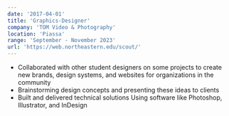 ```yaml
---
date: '2017-04-01'
title: 'Graphics-Designer'
company: 'TOM Video & Photography'
location: 'Piassa'
range: 'September - November 2023'
url: 'https://web.northeastern.edu/scout/'
---
```


- Collaborated with other student designers on some projects to create new brands, design systems, and websites for organizations in the community
- Brainstorming design concepts and presenting these ideas to clients
- Built and delivered technical solutions Using software like Photoshop, Illustrator, and InDesign 

